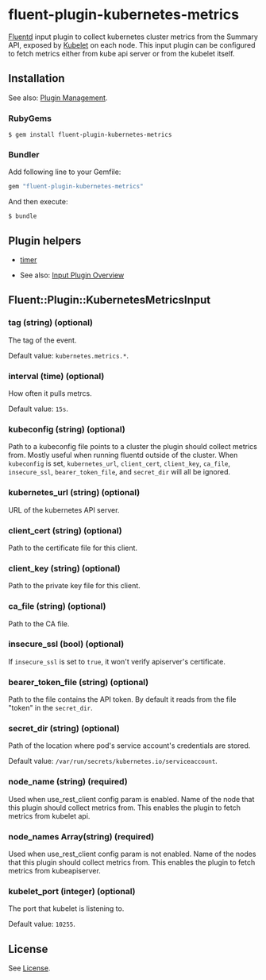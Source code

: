 # fluent-plugin-kubernetes-metrics

[Fluentd](https://fluentd.org/) input plugin to collect kubernetes cluster metrics from the Summary API, exposed by [Kubelet](https://kubernetes.io/docs/admin/kubelet/) on each node.
This input plugin can be configured to fetch metrics either from kube api server or from the kubelet itself. 

## Installation

See also: [Plugin Management](https://docs.fluentd.org/v1.0/articles/plugin-management).

### RubyGems

```
$ gem install fluent-plugin-kubernetes-metrics
```

### Bundler

Add following line to your Gemfile:

```ruby
gem "fluent-plugin-kubernetes-metrics"
```

And then execute:

```
$ bundle
```

## Plugin helpers

* [timer](https://docs.fluentd.org/v1.0/articles/api-plugin-helper-timer)

* See also: [Input Plugin Overview](https://docs.fluentd.org/v1.0/articles/input-plugin-overview)

## Fluent::Plugin::KubernetesMetricsInput

### tag (string) (optional)

The tag of the event.

Default value: `kubernetes.metrics.*`.

### interval (time) (optional)

How often it pulls metrcs.

Default value: `15s`.

### kubeconfig (string) (optional)

Path to a kubeconfig file points to a cluster the plugin should collect metrics from. Mostly useful when running fluentd outside of the cluster. When `kubeconfig` is set, `kubernetes_url`, `client_cert`, `client_key`, `ca_file`, `insecure_ssl`, `bearer_token_file`, and `secret_dir` will all be ignored.

### kubernetes_url (string) (optional)

URL of the kubernetes API server.

### client_cert (string) (optional)

Path to the certificate file for this client.

### client_key (string) (optional)

Path to the private key file for this client.

### ca_file (string) (optional)

Path to the CA file.

### insecure_ssl (bool) (optional)

If `insecure_ssl` is set to `true`, it won't verify apiserver's certificate.

### bearer_token_file (string) (optional)

Path to the file contains the API token. By default it reads from the file "token" in the `secret_dir`.

### secret_dir (string) (optional)

Path of the location where pod's service account's credentials are stored.

Default value: `/var/run/secrets/kubernetes.io/serviceaccount`.

### node_name (string) (required)

Used when use_rest_client config param is enabled. Name of the node that this plugin should collect metrics from. This enables the plugin to fetch metrics from kubelet api.

### node_names Array(string) (required)

Used when use_rest_client config param is not enabled. Name of the nodes that this plugin should collect metrics from. This enables the plugin to fetch metrics from kubeapiserver.

### kubelet_port (integer) (optional)

The port that kubelet is listening to.

Default value: `10255`.

## License

See [License](LICENSE).
